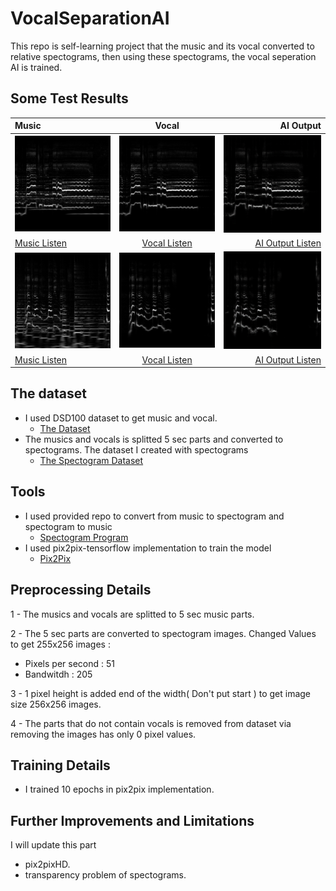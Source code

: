 # VocalSeparationAI
This repo is self-learning project that the music and its vocal converted to relative spectograms, then using these spectograms, the vocal seperation AI is trained.

## Some Test Results ##

| Music   | Vocal   | AI Output |
| :------------ |:---------------:| -----:|
| ![](https://github.com/saitakturk/VocalSeparationAI/blob/master/images/109m.png)     | ![](https://github.com/saitakturk/VocalSeparationAI/blob/master/images/109.png) | ![](https://github.com/saitakturk/VocalSeparationAI/blob/master/images/109-outputs.png) |
|[Music Listen ](https://clyp.it/dbeiwsyp)     | [Vocal Listen ](https://clyp.it/exd5vzof)        |  [AI Output Listen](https://clyp.it/vq0dadlv)  |
| ![](https://github.com/saitakturk/VocalSeparationAI/blob/master/images/1.png)     | ![](https://github.com/saitakturk/VocalSeparationAI/blob/master/images/1v.png) | ![](https://github.com/saitakturk/VocalSeparationAI/blob/master/images/1-outputs.png) |
| [Music Listen ](https://clyp.it/yiy0c0k3)     | [Vocal Listen ](https://clyp.it/puavpcjv)        |  [AI Output Listen](https://clyp.it/gxqu0pdw)  |



## The dataset ##

* I used DSD100 dataset to get music and vocal.
  * [The Dataset ](https://sigsep.github.io/datasets/dsd100.html)
* The musics and vocals is splitted 5 sec parts and converted to spectograms. The dataset I created with spectograms
  * [The Spectogram Dataset](https://drive.google.com/open?id=1r47OKZrPbv1dYi-p6-IbuLkYs2SUZsvo)


## Tools ## 

* I used provided repo to convert from music to spectogram and spectogram to music
  * [Spectogram Program](http://krajj7.github.io/spectrogram/)
* I used pix2pix-tensorflow implementation to train the model
  * [Pix2Pix](https://github.com/affinelayer/pix2pix-tensorflow)
  
## Preprocessing Details ##
1 - The musics and vocals are splitted to 5 sec music parts.

2 - The 5 sec parts are converted to spectogram images. Changed Values to get 255x256 images : 
  * Pixels per second : 51
  * Bandwitdh         : 205
  
3 - 1 pixel height is added end of the width( Don't put start ) to get image size 256x256 images.

4 - The parts that do not contain vocals is removed from dataset via removing the images has only 0 pixel values.


## Training Details ##

* I trained 10 epochs in pix2pix implementation.

## Further Improvements and Limitations ## 

I will update this part 

* pix2pixHD.
* transparency problem of spectograms.
